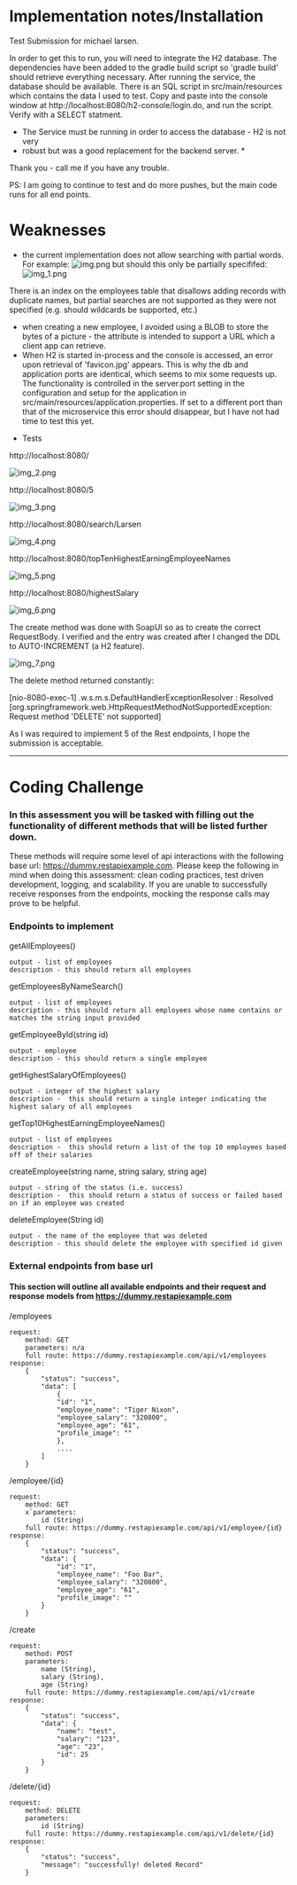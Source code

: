 # Implementation notes/Installation

Test Submission for michael larsen.

In order to get this to run, you will need to integrate the H2 database.
The dependencies have been added to the gradle build script so 'gradle build' 
should retrieve everything necessary. After running the service, the database 
should be available. There is an SQL script in src/main/resources which 
contains the data I used to test. 
Copy and paste into the console window at http://localhost:8080/h2-console/login.do, 
and run the script. Verify with a SELECT statment.

* The Service must be running in order to access the database - H2 is not very 
* robust but was a good replacement for the backend server. *

Thank you - call me if you have any trouble. 

PS: I am going to continue to test and do more pushes, but the main code runs 
for all end points.

# Weaknesses

- the current implementation does not allow searching with partial words. 
For example:
![img.png](img.png)
but should this only be partially specififed:
![img_1.png](img_1.png)

There is an index on the employees table that disallows adding records with 
duplicate names, but partial searches are not supported as they were not specified
  (e.g. should wildcards be supported, etc.)
- when creating a new employee, I avoided using a BLOB to store the bytes of a picture -
the attribute is intended to support a URL which a client app can retrieve. 
- When H2 is started in-process and the console is accessed, an error upon retrieval of 
'favicon.jpg' appears. This is why the db and application ports are identical, which 
seems to mix some requests up. The functionality is controlled in the server.port setting 
in the configuration and setup for the application in src/main/resources/application.properties.
If set to a different port than that of the microservice this error should disappear, but 
I have not had time to test this yet. 

* Tests

http://localhost:8080/

![img_2.png](img_2.png)

http://localhost:8080/5

![img_3.png](img_3.png)

http://localhost:8080/search/Larsen

![img_4.png](img_4.png)

http://localhost:8080/topTenHighestEarningEmployeeNames

![img_5.png](img_5.png)

http://localhost:8080/highestSalary

![img_6.png](img_6.png)

The create method was done with SoapUI so as to create the correct RequestBody.
I verified and the entry was created after I changed the DDL to AUTO-INCREMENT (a H2 feature).

![img_7.png](img_7.png)

The delete method returned constantly:

[nio-8080-exec-1] .w.s.m.s.DefaultHandlerExceptionResolver : Resolved [org.springframework.web.HttpRequestMethodNotSupportedException: Request method 'DELETE' not supported]

As I was required to implement 5 of the Rest endpoints, I hope the submission is acceptable.

---------------------------------
# Coding Challenge

### In this assessment you will be tasked with filling out the functionality of different methods that will be listed further down.
These methods will require some level of api interactions with the following base url: https://dummy.restapiexample.com.
Please keep the following in mind when doing this assessment: clean coding practices, test driven development, logging, and scalability.
If you are unable to successfully receive responses from the endpoints, mocking the response calls may prove to be helpful.

### Endpoints to implement

getAllEmployees()

    output - list of employees
    description - this should return all employees

getEmployeesByNameSearch()

    output - list of employees
    description - this should return all employees whose name contains or matches the string input provided

getEmployeeById(string id)

    output - employee
    description - this should return a single employee

getHighestSalaryOfEmployees()

    output - integer of the highest salary
    description -  this should return a single integer indicating the highest salary of all employees

getTop10HighestEarningEmployeeNames()

    output - list of employees
    description -  this should return a list of the top 10 employees based off of their salaries

createEmployee(string name, string salary, string age)

    output - string of the status (i.e. success)
    description -  this should return a status of success or failed based on if an employee was created

deleteEmployee(String id)

    output - the name of the employee that was deleted
    description - this should delete the employee with specified id given

### External endpoints from base url
#### This section will outline all available endpoints and their request and response models from https://dummy.restapiexample.com
/employees

    request:
        method: GET
        parameters: n/a
        full route: https://dummy.restapiexample.com/api/v1/employees
    response:
        {
            "status": "success",
            "data": [
                {
                "id": "1",
                "employee_name": "Tiger Nixon",
                "employee_salary": "320800",
                "employee_age": "61",
                "profile_image": ""
                },
                ....
            ]
        }

/employee/{id}

    request:
        method: GET
        x`parameters: 
            id (String)
        full route: https://dummy.restapiexample.com/api/v1/employee/{id}
    response: 
        {
            "status": "success",
            "data": {
                "id": "1",
                "employee_name": "Foo Bar",
                "employee_salary": "320800",
                "employee_age": "61",
                "profile_image": ""
            }
        }

/create

    request:
        method: POST
        parameters: 
            name (String),
            salary (String),
            age (String)
        full route: https://dummy.restapiexample.com/api/v1/create
    response:
        {
            "status": "success",
            "data": {
                "name": "test",
                "salary": "123",
                "age": "23",
                "id": 25
            }
        }

/delete/{id}

    request:
        method: DELETE
        parameters:
            id (String)
        full route: https://dummy.restapiexample.com/api/v1/delete/{id}
    response:
        {
            "status": "success",
            "message": "successfully! deleted Record"
        }